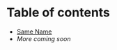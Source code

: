 # Table of contents
* [Same Name](https://github.com/Ricky12Awesome/json-to-kotlin-generator/blob/master/examples/same-name.md)
* *More coming soon*
